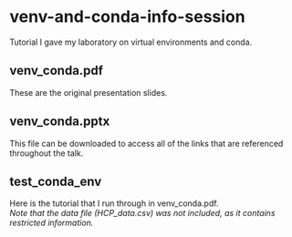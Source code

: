 # venv-and-conda-info-session
Tutorial I gave my laboratory on virtual environments and conda.

## venv_conda.pdf
These are the original presentation slides.

## venv_conda.pptx
This file can be downloaded to access all of the links that are referenced throughout the talk.
  
## test_conda_env
Here is the tutorial that I run through in venv_conda.pdf.\
*Note that the data file (HCP_data.csv) was not included, as it contains restricted information.*
